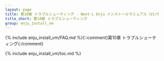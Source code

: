 ```yaml
---
layout: page
title: 第10章 トラブルシューティング - Next-L Enju インストールマニュアル（VirtualBox編）
title_short: 第10章 トラブルシューティング
group: enju_install_vm
---
```


{% include enju_install_vm/FAQ.md %}{::comment}第10章 トラブルシューティング{:/comment}

{% include enju_install_vm/toc.md %}
